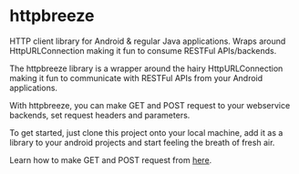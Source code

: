 httpbreeze
==========

HTTP client library for Android &amp; regular Java applications. Wraps around HttpURLConnection making it fun to consume RESTFul APIs/backends.

The httpbreeze library is a wrapper around the hairy HttpURLConnection making it fun to communicate with RESTFul APIs from your Android applications.

With httpbreeze, you can make GET and POST request to your webservice backends, set request headers and parameters.

To get started, just clone this project onto your local machine, add it as a library to your android projects and start feeling the breath of fresh air.

Learn how to make GET and POST request from [here](https://gist.github.com/hackstock/9663948).
